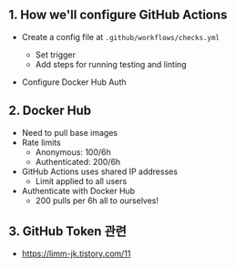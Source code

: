 ## 1. How we'll configure GitHub Actions

- Create a config file at `.github/workflows/checks.yml`
    - Set trigger
    - Add steps for running testing and linting

- Configure Docker Hub Auth

## 2. Docker Hub

- Need to pull base images
- Rate limits
    - Anonymous: 100/6h
    - Authenticated: 200/6h
- GitHub Actions uses shared IP addresses
    - Limit applied to all users
- Authenticate with Docker Hub
    - 200 pulls per 6h all to ourselves!

## 3. GitHub Token 관련
- https://limm-jk.tistory.com/11